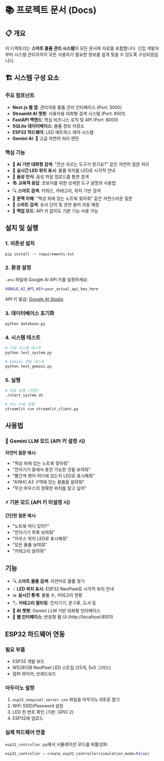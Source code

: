 # 📚 프로젝트 문서 (Docs)

## 📋 개요

이 디렉토리는 **스마트 물품 관리 시스템**의 모든 문서화 자료를 포함합니다. 
신입 개발자부터 시스템 관리자까지 모든 사용자가 필요한 정보를 쉽게 찾을 수 있도록 구성되었습니다.

## 🏗️ 시스템 구성 요소

### 주요 컴포넌트
- **Next.js 웹 앱**: 관리자용 물품 관리 인터페이스 (Port: 3000)
- **Streamlit AI 챗봇**: 사용자용 대화형 검색 시스템 (Port: 8501)
- **FastAPI 백엔드**: 핵심 비즈니스 로직 및 API (Port: 8000)
- **SQLite 데이터베이스**: 물품 정보 저장소
- **ESP32 하드웨어**: LED 매트릭스 제어 시스템
- **Gemini AI**: 🤖 고급 자연어 처리 엔진

### 핵심 기능
- 🤖 **AI 기반 대화형 검색**: "전선 자르는 도구가 뭔가요?" 같은 자연어 질문 처리
- 🎯 **실시간 LED 위치 표시**: 물품 위치를 LED로 시각적 안내
- 🎤 **음성 인식**: 음성 파일 업로드를 통한 검색
- 📚 **교육적 응답**: 초보자를 위한 상세한 도구 설명과 사용법
- 🔍 **스마트 검색**: 키워드, 카테고리, 위치 기반 검색
- 💬 **문맥 이해**: "책상 위에 있는 노트북 찾아줘" 같은 자연스러운 질문
- 🎯 **스마트 검색**: 유사 단어 및 관련 용어 자동 매칭
- 🔄 **백업 모드**: API 키 없이도 기본 기능 사용 가능

## 설치 및 실행

### 1. 의존성 설치

```bash
pip install -r requirements.txt
```

### 2. 환경 설정

`.env` 파일에 Google AI API 키를 설정하세요:

```bash
GOOGLE_AI_API_KEY=your_actual_api_key_here
```

API 키 발급: [Google AI Studio](https://aistudio.google.com/app/apikey)

### 3. 데이터베이스 초기화

```bash
python database.py
```

### 4. 시스템 테스트

```bash
# 기본 시스템 테스트
python test_system.py

# Gemini 연동 테스트
python test_gemini.py
```

### 5. 실행

```bash
# 자동 실행 (권장)
./start_system.sh

# 또는 수동 실행
streamlit run streamlit_client.py
```

## 사용법

### 🤖 Gemini LLM 모드 (API 키 설정 시)

**자연어 질문 예시:**
- "책상 위에 있는 노트북 찾아줘"
- "전자기기 중에서 충전 가능한 것들 보여줘"
- "빨간색 펜이 어디에 있는지 LED로 표시해줘"
- "A1부터 A3 구역에 있는 물품들 알려줘"
- "무선 마우스의 정확한 위치를 알고 싶어"

### ⚡ 기본 모드 (API 키 미설정 시)

**간단한 질문 예시:**
- "노트북 어디 있어?"
- "전자기기 목록 보여줘"
- "마우스 위치 LED로 표시해줘"
- "모든 물품 보여줘"
- "카테고리 알려줘"

## 기능

- 🔍 **스마트 물품 검색**: 자연어로 물품 찾기
- 💡 **LED 위치 표시**: ESP32 NeoPixel로 시각적 위치 안내
- 📊 **실시간 통계**: 물품 수, 카테고리 현황
- 🏷️ **카테고리 필터링**: 전자기기, 문구류, 도서 등
- 🤖 **AI 챗봇**: Gemini LLM 기반 대화형 인터페이스
- 📱 **웹 인터페이스**: 반응형 웹 UI (http://localhost:8501)

## ESP32 하드웨어 연동

### 필요 부품
- ESP32 개발 보드
- WS2812B NeoPixel LED 스트립 (25개, 5x5 그리드)
- 점퍼 와이어, 브레드보드

### 아두이노 설정
1. `esp32_neopixel_server.ino` 파일을 아두이노 IDE로 열기
2. WiFi SSID/Password 설정
3. LED 핀 번호 확인 (기본: GPIO 2)
4. ESP32에 업로드

### 실제 하드웨어 연결
`esp32_controller.py`에서 시뮬레이션 모드를 비활성화:
```python
esp32_controller = create_esp32_controller(simulation_mode=False)
```

